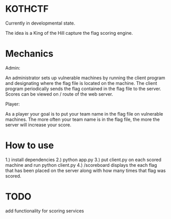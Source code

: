 # KOTHCTF

Currently in developmental state.

The idea is a King of the Hill capture the flag scoring engine. 

# Mechanics

Admin:

An administrator sets up vulnerable machines by running the client program and designating where the flag file is located on the machine. 
The client program periodically sends the flag contained in the flag file to the server. Scores can be viewed on / route of the web server.


Player:

As a player your goal is to put your team name in the flag file on vulnerable machines. The more often your team name is in the flag file, 
the more the server will increase your score.

# How to use

1.) install dependencies
2.) python app.py
3.) put client.py on each scored machine and run python client.py
4.) /scoreboard displays the each flag that has been placed on the server along with how many times that flag was scored.

# TODO

add functionality for scoring services
